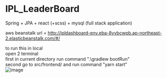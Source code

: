 # IPL_LeaderBoard
Spring + JPA + react (+scss) + mysql (full stack application)

aws beanstalk url = http://ipldashboard-env.eba-8yybcwpb.ap-northeast-2.elasticbeanstalk.com/#/

to run this in local\
open 2 terminal\
first in current directory run command ".\gradlew bootRun"<br />
second go to src/frontend/ and run command "yarn start"<br />
![image](https://user-images.githubusercontent.com/52444134/122516795-28775a80-d04a-11eb-9ec1-2151bca45c08.png)

